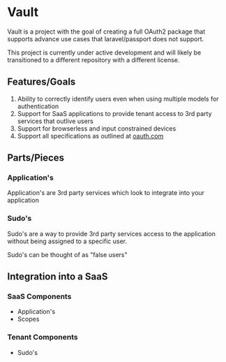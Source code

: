 # Vault
Vault is a project with the goal of creating a full OAuth2 package that supports advance use cases that laravel/passport does not support.

This project is currently under active development and will likely be transitioned to a different repository with a different license.

## Features/Goals
1. Ability to correctly identify users even when using multiple models for authentication
2. Support for SaaS applications to provide tenant access to 3rd party services that outlive users
3. Support for browserless and input constrained devices
4. Support all specifications as outlined at [oauth.com](https://www.oauth.com/)


## Parts/Pieces
### Application's
Application's are 3rd party services which look to integrate into your application

### Sudo's
Sudo's are a way to provide 3rd party services access to the application without being assigned to a specific user.

Sudo's can be thought of as "false users"

## Integration into a SaaS
### SaaS Components
- Application's
- Scopes

### Tenant Components
- Sudo's